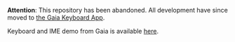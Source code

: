 **Attention**: This repository has been abandoned. All development have since moved to [the Gaia Keyboard App](https://github.com/mozilla-b2g/gaia/tree/master/apps/keyboard).

Keyboard and IME demo from Gaia is available [here](http://timc.idv.tw/gaia-keyboard-demo/).
